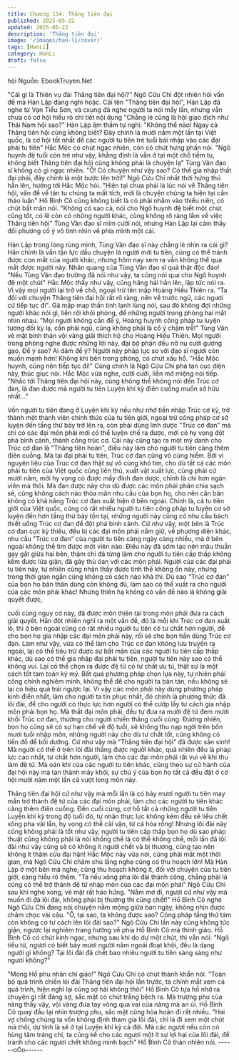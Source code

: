 ```yaml
---
title: Chương 134: Thăng tiên đại
published: 2025-05-22
updated: 2025-05-22
description: 'Thăng tiên đại'
image: '/images/han-li/cover/'
tags: [HanLi]
category: HanLi
draft: false
---
```


hội
Nguồn: EbookTruyen.Net

"Cái gì là Thiên vụ đài Thăng tiên đại hội?" Ngô Cửu Chỉ đột
nhiên hỏi vấn đề mà Hàn Lập đang nghi hoặc.
Cái tên "Thăng tiên đại hội", Hàn Lập đã nghe từ Vạn Tiểu Sơn,
và cxung đã nghe người ta nói mấy lần, nhưng vẫn chưa có cơ
hội hiểu rõ chi tiết nội dung "Chẳng lẻ cũng là hội giao dịch như
Thái Nam hội sao?" Hàn Lập âm thầm tự nghĩ.
"Không thể nào! Ngay cả Thăng tiên hội cũng không biết? Đây
chính là mười năm một lần tại Việt quốc, là cơ hội tốt nhất để các
người tu tiên trẻ tuổi bái nhập vào các đại phái tu tiên" Hắc Mộc
có chút ngạc nhiên, còn có chút hưng phấn nói.
"Ngô huynh đệ tuổi còn trẻ như vậy, khẳng định là vẫn ở tại một
chỗ tiềm tu, không biết Thăng tiên đại hội cũng không phải là
chuyện lạ" Tùng Văn đạo sĩ không có gì ngạc nhiên.
"Ồ! Có chuyện như vậy sao? Có thể gia nhập thất đại phái, đây
chính là một bước lên trời!" Ngô Cửu Chỉ nhất thời hứng thú hẳn
lên, hướng tới Hắc Mộc hỏi.
"Hiện tại chưa phải là lúc nói về Thăng tiên hội, vấn đề về tán tu
chúng ta mất tích, mới là chuyện chúng ta hiện tại cần thảo luận"
Hồ Bình Cô cũng không biết là có phải nhằm vào thiếu niên, có
chút bất mãn nói.
"Không có sao cả, nói cho Ngô huynh đệ biết một chút cũng tốt,
có lẽ còn có những người khác, cũng không rõ ràng lắm về việc
Thăng tiên hội" Tùng Văn đạo sĩ mỉm cười nói, nhưng Hàn Lập lại
cảm thấy đối phương cố ý vô tình nhìn về phía mình một cái.

Hàn Lập trong lòng rùng mình, Tùng Văn đạo sĩ này chẳng lẻ nhìn
ra cái gì? Hắn chính là vẫn tận lực dấu chuyện là người mới tu
tiên, cũng có thể tránh được con mắt của người khác, nhưng hôm
nay xem ra vẫn không thể qua mắt được người này. Nhãn quang
của Tùng Văn đạo sĩ quả thật độc đáo!
"Nếu Tùng Văn đạo trưởng đã nói như vậy, ta cũng nói qua cho
Ngô huynh đệ một chút" Hắc Mộc thấy như vậy, cũng hăng hái
hẳn lên, lập tức nói ra.
Vì vậy mọi người lại trở về chỗ, ngoại trừ tên mập Hoàng Hiếu
Thiên ra.
"Ta đối với chuyện Thăng tiên đại hội rất rõ ràng, nên về trước
ngủ, các ngươi cứ tiếp tục đi".
Gã mập mạp thần tình lạnh lùng nói, sau đó không đợi những
người khác nói gì, liền rời khỏi phòng, để những người trong
phòng hai mắt nhìn nhau.
"Mọi người không cần để ý, Hoàng huynh công pháp tu luyện
tương đối kỳ lạ, cần phải ngủ, cũng không phải là cố ý chậm trễ!"
Tùng Văn vẻ mặt bình thản vội vàng giải thích hộ cho Hoàng Hiếu
Thiên.
Mọi người trong phòng nghe được những lời này, đại bộ phận
đều nở nụ cười gượng gạo. Để ý sao? Ai dám để ý? Người này
pháp lực so với đạo sĩ ngươi còn muốn mạnh hơn!
Không khi bên trong phòng, có chút xấu hổ.
"Hắc Mộc huynh, cũng nên tiếp tục đi!" Cũng chính là Ngô Cửu
Chỉ phá tan cục diện này, thúc giục nói.
Hắc Mộc vừa nghe, cười cười, liền mở miệng nói tiếp.
"Nhắc tới Thăng tiên đại hội này, cũng không thể không nói đến
Trúc cơ đan, là đan dược mà người tu tiên Luyện khí kỳ điên
cuồng muốn sở hữu nhất…"

Vốn người tu tiên đang ở Luyện khí kỳ nếu như nhớ tiến nhập
Trúc cơ kỳ, trở thành một thành viên chính thức của tu tiên giới,
ngoại trừ công pháp cơ sở luyện đến tầng thứ bảy trở lên ra, còn
phải dùng linh dược "Trúc cơ đan" mà chỉ có các đại môn phái
mới có thể luyện chế ra được, mới có hy vọng đột phá bình cảnh,
thành công trúc cơ.
Cái này cũng tạo ra một mỹ danh cho Trúc cơ đan là "Thăng tiên
hoàn", điều này làm cho người tu tiên càng thêm điên cuồng.
Mà tại đại phái tu tiên, Trúc cơ đan cũng vô cùng hiếm.
Bởi vì nguyên liệu của Trúc cơ đan thật sự vô cùng khó tìm, cho
dù tất cả các môn phái tu tiên của Việt quốc cùng liên thủ, xuất
vật xuất lực, cũng phải cứ mười năm, mới hy vọng có được mấy
đỉnh đan dược, chính là chỉ hơn ngàn viên mà thôi.
Mà đan dược này cho dù được các môn phái phân chia sạch sẽ,
cũng không cách nào thỏa mãn nhu cầu của bọn họ, cho nên căn
bản không có khả năng Trúc cơ đan xuất hiện ở bên ngoài.
Chính là, cả tu tiên giới của Việt quốc, cũng có rất nhiều người tu
tiên công pháp tu luyện cơ sở luyện đến hơn tầng thứ bảy tồn tại,
những người này cũng có nhu cầu bách thiết uống Trúc cơ đan
để đột phá bình cảnh.
Cứ như vậy, một bên là Trúc cơ đan cực kỳ thiếu, đều bị các đại
môn phái nắm giữ, về phương diện khác, nhu cầu "Trúc cơ đan"
của người tu tiên càng ngày càng nhiều, mà ở bên ngoài không
thể tìm được một viên nào. Điều này đã sớm tạo nên mâu thuẫn
gay gắt giữa hai bên, thậm chí đã từng làm cho người tu tiên cấp
thấp không kềm được lửa giận, đã gây thù óan với các môn phái.
Người của các đại phái tu tiên này, tự nhiên cũng nhận thấy được
tình thế không ổn này, nhưng trong thời gian ngắn cũng không có
cách nào khả thi. Dù sao "Trúc cơ đan" của bọn họ bản thân dùng
còn không đủ, làm sao có thể xuất ra cho người của các môn phái
khác!
Nhưng thiên hạ không có vấn đề nào là không giải quyết được,

cuối cùng nguy cơ này, đã được môn thiên tài trong môn phái đưa
ra cách giải quyết.
Hắn đột nhiên nghĩ ra một vấn đề, đó là mỗi khi Trúc cơ đan xuất
lò, thì ở bên ngoài cũng có rất nhiều người tu tiên có tư chất hơn
người, để cho bọn họ gia nhập các đại môn phái này, rồi sẽ cho
bọn hắn dùng Trúc cơ đan.
Làm như vậy, vừa có thể làm cho Trúc cơ đan không lưu truyền
ra ngoài, lại có thể tiêu trừ được sự bất mãn của các người tu tiên
cấp thấp khác, dù sao có thể gia nhập đại phái tu tiên, người tu
tiên này sao có thể không vui. Lại có thể chọn ra được đệ tử có tư
chất ưu tú, thật sự là một cách tốt tam toàn kỳ mỹ.
Bất quá phương pháp chọn lựa này, tự nhiên phải công chính
nghiêm minh, không thể để cho người ta bàn tán, nếu không sẽ
lại có hiệu quả trái ngược lại.
Vì vậy các môn phái này dùng phương pháp kinh điển nhất, làm
cho người ta tín phục nhất, đó chính là phương thức đả lôi đài, để
cho người có thực lực hơn người có thể cướp lấy tư cách gia
nhập môn phái bọn họ.
Mà thất đại môn phái, đều tự đưa ra mười đệ tử đem mười khối
Trúc cơ đan, thưởng cho người chiến thắng cuối cùng.
Đương nhiên, bọn họ cũng sẽ có sự hạn chế về độ tuổi, sẽ không
thu nạp ngời trên bốn mươi tuổi nhập môn, những người này cho
dù tư chất tốt, cũng không có tiền đồ để bồi dưỡng.
Cứ như vậy mà "Thăng tiên đại hội" đã được sản sinh!
Mà người có thể ở trên lôi đài thắng được người khác, quả nhiên
đều là pháp lực cao nhất, tư chất hơn người, làm cho các đại
môn phái rất vui vẻ khi thu làm đệ tử.
Mà oán khí của các người tu tiên khác, cũng theo sự cử hành của
đại hội này mà tan thành mây khói, sự chú ý của bọn họ tất cả
đều đặt ở cơ hội mười năm một lần cá vượt long môn này.

Thăng tiên đại hội cứ như vậy mà mỗi lần là có bảy mươi người
tu tiên may mắn trở thành đệ tử của các đại môn phái, làm cho
các người tu tiên khác càng thêm điên cuồng.
Đến cuối cùng, cơ hồ tất cả những người tu tiên Luyện khí kỳ
trong độ tuổi đó, tự nhận thực lực không kém đều sẽ liều chết
xông pha vài lần, hy vọng có thể cải vận, từ cá hóa rồng!
Nhưng lôi đài này cũng không phải là tốt như vậy, người tu tiên
cấp thấp bọn họ dù sao pháp thuật cũng không phải là nói khống
chế là có thể khống chế, mỗi lần đả lôi đài như vậy cũng sẽ có
không ít người chết và bị thương, cũng tạo nên không ít thâm cừu
đại hận!
Hắc Mộc này vừa nói, cũng phải mất một thời gian, mà Ngô Cửu
Chỉ chăm chú lắng nghe cũng có thu hoạch lớn! Mà Hàn Lập ở
một bên mà nghe, cũng thu hoạch không ít, đối với chuyện của tu
tiên giới, càng hiểu rõ thêm.
"Ta nếu xông pha lôi đài thành công, chẳng phải là cũng có thể trở
thành đệ tử nhập môn của các đại môn phái" Ngô Cửu Chỉ sau
khi nghe xong, vẻ mặt rất hào hứng.
"Nằm mơ đi, ngươi cứ như vậy mà muốn đi đả lôi đài, không phải
bị thương thì cũng chết!" Hồ Bình Cô nghe Ngô Cửu Chỉ đang nói
chuyện nằm mộng giữa ban ngày, không nhịn được châm chọc
vài câu.
"Ồ, tại sao, ta không được sao? Công pháp tầng thứ tám còn
không có tư cách lên lôi đài sao?" Ngô Cửu Chỉ lần này cũng
không tức giận, ngược lại nghiêm trang hướng về phía Hồ Bình
Cô mà thỉnh giáo.
Hồ Bình Cô có chút kinh ngạc, nhưng sau khi do dự một chút, thì
vẫn nói:
"Ngô tiểu tử, ngươi có biết bảy mươi người năm ngoái đoạt khôi,
đều là dạng người gì không? Tại lôi đài đã chết bao nhiêu người
tu tiên sàng sàng như ngươi không?"

"Mong Hồ phu nhân chỉ giáo!" Ngô Cửu Chỉ có chút thành khẩn
nói.
"Toàn bộ quá trình chiến lôi đài Thăng tiên đại hội lần trước, ta
chính mắt xem cả quá trình, hiện nghĩ lại cũng sợ hãi không thôi"
Hồ Bình Cô tựa hồ nhớ ra chuyện gì rất đáng sợ, sắc mặt có chút
trắng bệch ra.
Mà trượng phu của nàng thấy vậy, vội vàng đưa tay vòng qua vai
của nàng mà an ủi. Hồ Bình Cô quay đầu lại nhìn trượng phu, sắc
mặt cũng hòa hoãn đi rất nhiều.
"Hai vợ chồng chúng ta vốn không định tham gia lôi đài, chỉ là đi
xem một chút mà thôi, dự tính là sẽ ở tại Luyện khí kỳ cả đời. Mà
các ngươi nếu còn có hùng tâm tráng chí, ta cũng kể cho các
ngươi một ít sự lợi hại của lôi đài, để tránh cho các ngươi chết
không minh bạch" Hồ Bình Cô thản nhiên nói.
------oOo------
